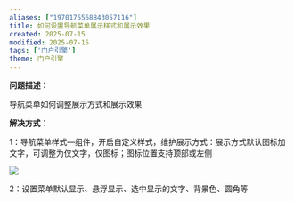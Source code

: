 ```yaml
---
aliases: ["1970175568843057116"]
title: 如何设置导航菜单展示样式和展示效果
created: 2025-07-15
modified: 2025-07-15
tags: ['门户引擎']
theme: 门户引擎
---
```


**问题描述：**

导航菜单如何调整展示方式和展示效果

**解决方式：**

1：导航菜单样式—组件，开启自定义样式，维护展示方式：展示方式默认图标加文字，可调整为仅文字，仅图标；图标位置支持顶部或左侧

**![](https://myhelpdoc.oss-cn-heyuan.aliyuncs.com/mdimages/873a81b6bd0e0d25d9d9cfb4d59ab66e.jpg)**

2：设置菜单默认显示、悬浮显示、选中显示的文字、背景色、圆角等

